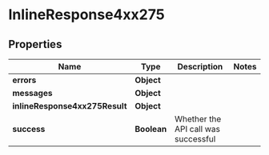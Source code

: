 # InlineResponse4xx275

## Properties
Name | Type | Description | Notes
------------ | ------------- | ------------- | -------------
**errors** | **Object** |  | 
**messages** | **Object** |  | 
**inlineResponse4xx275Result** | **Object** |  | 
**success** | **Boolean** | Whether the API call was successful | 
